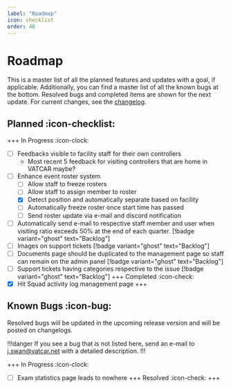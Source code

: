 ```yaml
---
label: "Roadmap"
icon: checklist
order: 40
---
```


# Roadmap

This is a master list of all the planned features and updates with a goal, if applicable. Additionally, you can find a master list of all the known bugs at the bottom. Resolved bugs and completed items are shown for the next update. For current changes, see the [changelog](/changelog).

## Planned :icon-checklist:

+++ In Progress :icon-clock:

- [ ] Feedbacks visible to facility staff for their own controllers
    - Most recent 5 feedback for visiting controllers that are home in VATCAR maybe?
- [ ] Enhance event roster system
    - [ ] Allow staff to freeze rosters
    - [ ] Allow staff to assign member to roster
    - [x] Detect position and automatically separate based on facility
    - [ ] Automatically freeze roster once start time has passed
    - [ ] Send roster update via e-mail and discord notification
- [ ] Automatically send e-mail to respective staff member and user when visiting ratio exceeds 50% at the end of each quarter. [!badge variant="ghost" text="Backlog"]
- [ ] Images on support tickets [!badge variant="ghost" text="Backlog"]
- [ ] Documents page should be duplicated to the management page so staff can remain on the admin panel [!badge variant="ghost" text="Backlog"]
- [ ] Support tickets having categories respective to the issue [!badge variant="ghost" text="Backlog"]
+++ Completed :icon-check:
- [x] Hit Squad activity log management page
+++

## Known Bugs :icon-bug:

Resolved bugs will be updated in the upcoming release version and will be posted on changelogs.

!!!danger
If you see a bug that is not listed here, send an e-mail to j.swan@vatcar.net with a detailed description.
!!!

+++ In Progress :icon-clock:
- [ ] Exam statistics page leads to nowhere
+++ Resolved :icon-check:
+++
